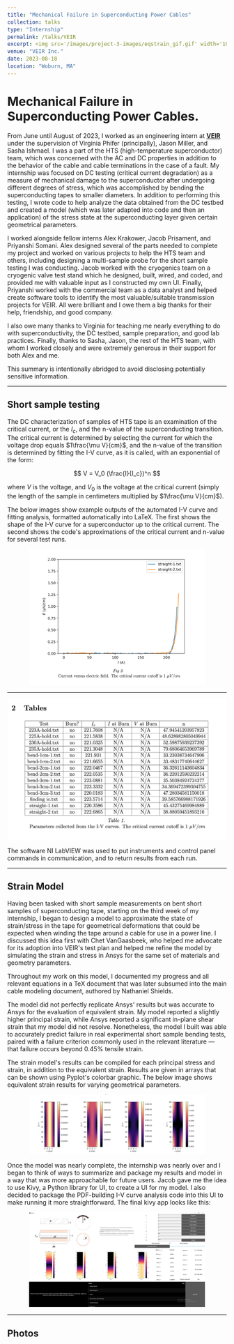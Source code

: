 ```yaml
---
title: "Mechanical Failure in Superconducting Power Cables"
collection: talks
type: "Internship"
permalink: /talks/VEIR
excerpt: <img src='/images/project-3-images/eqstrain_gif.gif' width='100' height='100' align="right" hspace="20"> From June until August of 2023 I worked as an engineering intern at VEIR, a company aiming to manufacture and install superconducting overhead power lines and their cooling systems. I worked with the HTS (high-temperature superconductivity) team on questions related to failure analysis and the mechanical-electronic response of the superconductor. It was a privilege to work on such an interesting engineering challenge with a high potential for impact alongside great people.
venue: "VEIR Inc."
date: 2023-08-18
location: "Woburn, MA"
---
```


# Mechanical Failure in Superconducting Power Cables.

From June until August of 2023, I worked as an engineering intern at __[VEIR](https://veir.com)__ under the supervision of Virginia Phifer (principally), Jason Miller, and Sasha Ishmael. I was a part of the HTS (high-temperature superconductor) team, which was concerned with the AC and DC properties in addition to the behavior of the cable and cable terminations in the case of a fault. My internship was focused on DC testing (critical current degradation) as a measure of mechanical damage to the superconductor after undergoing different degrees of stress, which was accomplished by bending the superconducting tapes to smaller diameters. In addition to performing this testing, I wrote code to help analyze the data obtained from the DC testbed and created a model (which was later adapted into code and then an application) of the stress state at the superconducting layer given certain geometrical parameters.

I worked alongside fellow interns Alex Krakower, Jacob Prisament, and Priyanshi Somani. Alex designed several of the parts needed to complete my project and worked on various projects to help the HTS team and others, including designing a multi-sample probe for the short sample testing I was conducting. Jacob worked with the cryogenics team on a cryogenic valve test stand which he designed, built, wired, and coded, and provided me with valuable input as I constructed my own UI. Finally, Priyanshi worked with the commercial team as a data analyst and helped create software tools to identify the most valuable/suitable transmission projects for VEIR. All were brilliant and I owe them a big thanks for their help, friendship, and good company.

I also owe many thanks to Virginia for teaching me nearly everything to do with superconductivity, the DC testbed, sample preparation, and good lab practices. Finally, thanks to Sasha, Jason, the rest of the HTS team, with whom I worked closely and were extremely generous in their support for both Alex and me.

This summary is intentionally abridged to avoid disclosing potentially sensitive information.

***

## Short sample testing

The DC characterization of samples of HTS tape is an examination of the critical current, or the $I_c$, and the n-value of the superconducting transition. The critical current is determined by selecting the current for which the voltage drop equals $1\frac{\mu V}{cm}$, and the n-value of the transition is determined by fitting the I-V curve, as it is called, with an exponential of the form: 

$$
V = V_0 (\frac{I}{I_c})^n
$$

where $V$ is the voltage, and $V_0$ is the voltage at the critical current (simply the length of the sample in centimeters multiplied by $1\frac{\mu V}{cm}$).

The below images show example outputs of the automated I-V curve and fitting analysis, formatted automatically into LaTeX. The first shows the shape of the I-V curve for a superconductor up to the critical current. The second shows the code's approximations of the critical current and n-value for several test runs.

<p align="center">
    <img src="/images/project-3-images/iv_curve.png" style="width: 80%; height: 80%"/>
</p>

***

<p align="center">
    <img src="/images/project-3-images/iv_table.png" style="width: 800%; height: 80%"/>
</p>

The software NI LabVIEW was used to put instruments and control panel commands in communication, and to return results from each run.

***

## Strain Model

Having been tasked with short sample measurements on bent short samples of superconducting tape, starting on the third week of my internship, I began to design a model to approximate the state of strain/stress in the tape for geometrical deformations that could be expected when winding the tape around a cable for use in a power line. I discussed this idea first with Chet VanGaasbeek, who helped me advocate for its adoption into VEIR's test plan and helped me refine the model by simulating the strain and stress in Ansys for the same set of materials and geometry parameters.

Throughout my work on this model, I documented my progress and all relevant equations in a TeX document that was later subsumed into the main cable modeling document, authored by Nathaniel Shields. 

The model did not perfectly replicate Ansys' results but was accurate to Ansys for the evaluation of equivalent strain. My model reported a slightly higher principal strain, while Ansys reported a significant in-plane shear strain that my model did not resolve. Nonetheless, the model I built was able to accurately predict failure in real experimental short sample bending tests, paired with a failure criterion commonly used in the relevant literature — that failure occurs beyond 0.45% tensile strain.

The strain model's results can be compiled for each principal stress and strain, in addition to the equivalent strain. Results are given in arrays that can be shown using Pyplot's colorbar graphic. The below image shows equivalent strain results for varying geometrical parameters.

<p align="center">
    <img src="/images/project-3-images/strain_model.png" style="width: 80%; height: 80%"/>
</p>

Once the model was nearly complete, the internship was nearly over and I began to think of ways to summarize and package my results and model in a way that was more approachable for future users. Jacob gave me the idea to use Kivy, a Python library for UI, to create a UI for my model. I also decided to package the PDF-building I-V curve analysis code into this UI to make running it more straightforward. The final kivy app looks like this:

<p align="center">
    <img src="/images/project-3-images/kivy_snip.PNG" style="width: 80%; height: 80%"/>
</p>

***

## Photos

